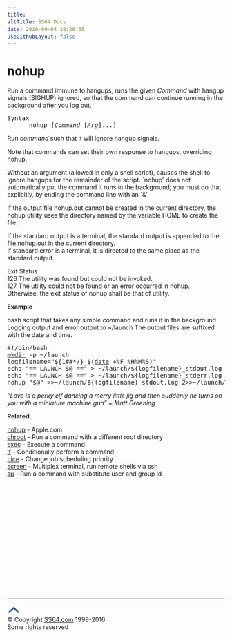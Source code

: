 ```yaml
---
title:
altTitle: SS64 Docs
date: 2016-09-04 19:26:55
useGithubLayout: false
---
```

<!-- #BeginLibraryItem "/Library/head_osx.lbi" --><!-- #EndLibraryItem --><h1>nohup</h1> 
<p>Run a command immune to hangups, runs the given <i>Command</i> 
  with hangup signals (SIGHUP) ignored, so that the command can continue running in the 
background after you log out.</p>
<pre>Syntax
      nohup [<i>Command</i> [<i>Arg</i>]...]         </pre>
<p> Run <i>command</i> such that it will ignore hangup signals. </p>
<p>Note that commands can set their own response to hangups, overriding 
  nohup. </p>
<p>Without an argument (allowed in only a shell script), causes the 
  shell to ignore hangups for the remainder of the script. `nohup' does not automatically 
  put the command it runs in the background; you must do that explicitly, by ending 
  the command line with an `&amp;'. </p>
<p>If the output file nohup.out cannot be created in the current directory, the nohup
utility uses the directory named by the variable HOME to create the file.</p>
<p>If the standard output is a terminal, the standard output is
appended to the file nohup.out in the current directory. <br>
If standard error is a terminal, it is directed to the same place as the standard output.</p>
<p> Exit Status<br>
126 The utility was found but could not be invoked.<br> 127 The utility could not be found or an error occurred in nohup.<br> Otherwise, the exit status of nohup shall be that of utility.</p>
<p><b>Example</b></p>
<p>bash script that takes any simple command and runs it in the background. Logging output and error output to <span class="code">~/launch</span> The output files are suffixed with the date and time.</p>
<pre>#!/bin/bash
<a href="mkdir.html">mkdir</a> -p ~/launch
logfilename="${1##*/}_$(<a href="date.html">date</a> +%F_%H%M%S)"
echo "== LAUNCH $@ ==" &gt; ~/launch/${logfilename}_stdout.log
echo "== LAUNCH $@ ==" &gt; ~/launch/${logfilename}_stderr.log
nohup "$@" &gt;&gt;~/launch/${logfilename}_stdout.log 2&gt;&gt;~/launch/${logfilename}_stderr.log &amp;</pre>
<p class="quote"><i>“Love is a perky elf dancing a merry little jig and then suddenly he turns on you with a miniature machine gun” ~ Matt Groening</i></p>
<p><b>Related:</b></p>
<p><a href="https://developer.apple.com/legacy/library/documentation/Darwin/Reference/ManPages/man1/nohup.1.html">nohup</a> - Apple.com<br>
<a href="chroot.html">chroot</a> - Run a command with a different root directory<br>
  <a href="exec.html">exec</a> - Execute a command<br>
  <a href="if.html">if</a> - Conditionally perform a command<br>
  <a href="nice.html">nice</a> - Change job scheduling priority <br>
<a href="screen.html">screen</a> - Multiplex terminal, run remote shells via ssh<br>
<a href="su.html">su</a> - Run a command with substitute user and group id</p><!-- #BeginLibraryItem "/Library/foot_osx.lbi" --><p>
<!-- OSX300 -->
<ins class="adsbygoogle" style="display:inline-block;width:300px;height:250px" data-ad-client="ca-pub-6140977852749469" data-ad-slot="1823340303"></ins>
<script>
(adsbygoogle = window.adsbygoogle || []).push({});
</script></p>
<hr>
<div id="bl" class="footer"><a href="nohup.html#"><img src="../images/top.png" width="30" height="22" alt="Back to the Top"></a></div>
<div id="br" class="footer, tagline">© Copyright <a href="http://ss64.com/">SS64.com</a> 1999-2016<br>
Some rights reserved</div><!-- #EndLibraryItem -->
